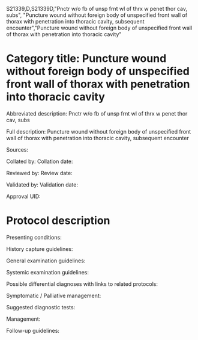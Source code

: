 S21339,D,S21339D,"Pnctr w/o fb of unsp frnt wl of thrx w penet thor cav, subs", "Puncture wound without foreign body of unspecified front wall of thorax with penetration into thoracic cavity, subsequent encounter","Puncture wound without foreign body of unspecified front wall of thorax with penetration into thoracic cavity"
# Category title: Puncture wound without foreign body of unspecified front wall of thorax with penetration into thoracic cavity

Abbreviated description: Pnctr w/o fb of unsp frnt wl of thrx w penet thor cav, subs

Full description: Puncture wound without foreign body of unspecified front wall of thorax with penetration into thoracic cavity, subsequent encounter

Sources:

Collated by:
Collation date:

Reviewed by:
Review date:

Validated by:
Validation date:

Approval UID:

# Protocol description

Presenting conditions:

History capture guidelines:

General examination guidelines:

Systemic examination guidelines:

Possible differential diagnoses with links to related protocols:

Symptomatic / Palliative management:

Suggested diagnostic tests:

Management:

Follow-up guidelines:
